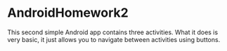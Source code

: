 # AndroidHomework2

This second simple Android app contains three activities.
What it does is very basic, it just allows you to navigate between activities
using buttons.
